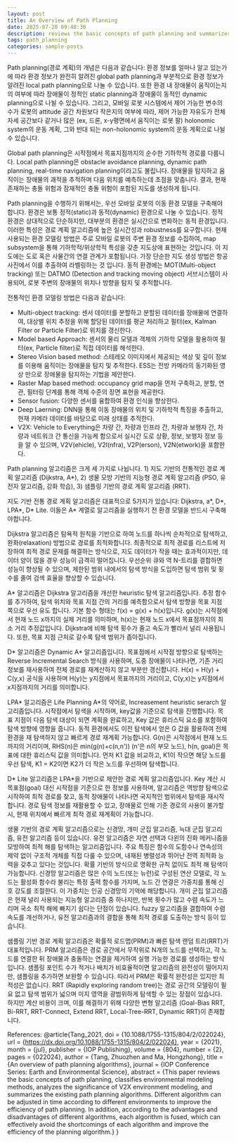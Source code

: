 ```yaml
---
layout: post
title: An Overview of Path Planning
date: 2025-07-20 09:40:30
description: reviews the basic concepts of path planning and summarizes the existing path planning algorithms
tags: path_planning
categories: sample-posts
---
```


Path planning(경로 계획)의 개념은 다음과 같습니다: 환경 정보를 얼마나 알고 있는가에 따라 환경 정보가 완전히 알려진 global path planning과 부분적으로 환경 정보가 알려진 local path planning으로 나눌 수 있습니다. 또한 환경 내 장애물이 움직이는지의 여부에 따라 장애물이 정적인 static planning과 장애물이 동적인 dynamic planning으로 나뉠 수 있습니다. 그리고, 모바일 로봇 시스템에서 제어 가능한 변수의 수가 로봇의 attitude 공간 차원보다 작은지의 여부에 따라, 제어 가능한 자유도가 전체 자세 공간보다 같거나 많은 (ex, 드론, x-y평면에서 움직이는 로봇 팔) holonomic system의 운동 계획, 그와 반대 되는 non-holonomic system의 운동 계획으로 나뉠 수 있습니다.

Global path planning은 시작점에서 목표지점까지의 순수한 기하학적 경로를 다룹니다. Local path planning은 obstacle avoidance planning, dynamic path planning, real-time navigation planning이라고도 불립니다. 장애물을 탐지하고 움직이는 장애물의 괘적을 추적하며 다음 위치를 예측하는데 초점을 맞춥니다. 결과, 현재 존재하는 충돌 위험과 잠재적인 충돌 위험이 포함된 지도를 생성하게 됩니다. 


Path planning을 수행하기 위해서는, 우선 모바일 로봇의 이동 환경 모델을 구축해야 합니다. 환경은 보통 정적(static)과 동적(dynamic) 환경으로 나눌 수 있습니다. 정적 환경은 상대적으로 단순하지만, 대부분의 환경은 실시간으로 변화하는 동적 환경입니다. 이러한 특성은 경로 계획 알고리즘에 높은 실시간성과 robustness를 요구합니다. 현재 사용되는 환경 모델링 방법은 주로 모바일 로봇의 주변 환경 정보를 수집하여, map subsystem을 통해 기하학적/위상학적 특성을 갖춘 지도상에 표현하는 것입니다. 이 지도에는 도로 혹은 사물간의 연결 관계가 포함됩니다. 가장 단순한 지도 생성 방법은 항공 사진에서 이를 추출하여 라벨링하는 것 입니다. 동적 환경에는 MOT(Multi-object tracking) 또는 DATMO (Detection and tracking moving object) 서브시스템이 사용되어, 로봇 주변의 장애물의 위치나 방향을 탐지 및 추적합니다.

전통적인 환경 모델링 방법은 다음과 같습니다:
- Multi-object tracking: 센서 데이터를 분할하고 분할된 데이터를 장애물에 연결하여, 대상별 위치 추정을 위해 할당된 데이터를 평균 처리하고 필터(ex, Kalman Filter or Particle Filter)로 위치를 갱신한다.
- Model based Approach: 센서의 물리 모델과 객체의 기하학 모델을 활용하여 필터(ex, Particle filter)로 직접 데이터를 해석한다.
- Stereo Vision based method: 스테레오 이미지에서 제공되는 색상 및 깊이 정보를 이용해 움직이는 장애물을 탐지 및 추적한다. ESS는 전방 카메라의 동기화된 영상 만으로 장애물을 탐지하는 기법을 제안한다.
- Raster Map based method: occupancy grid map을 먼저 구축하고, 분할, 연관, 필터링 단계를 통해 객체 수준의 장면 표현을 제공한다. 
- Sensor fusion: 다양한 센서를 융합하여 환경 인식을 향상한다.
- Deep Laerning: DNN을 통해 이동 장애물의 위치 및 기하학적  특징을 추출하고, 현재 카메라 데이터를 바탕으로 미래 상태를 추적한다.
- V2X: Vehicle to Everything은  차량 간, 차량과 인프라 간, 차량과 보행자 간, 차량과 네트워크 간 통신을 가능케 함으로서 실시간 도로 상황, 정보, 보행자 정보 등을 알 수 있으며, V2V(ehicle), V2I(nfra), V2P(erson), V2N(etwork)을 포함한다.


Path planning 알고리즘은 크게 세 가지로 나뉩니다. 1) 지도 기반의 전통적인 경로 계획 알고리즘 (Dijkstra, A*), 2) 생물 모방 기반의 지능형 경로 계획 알고리즘 (PSO, 유전자 알고리즘, 강화 학습), 3) 샘플링 기반의 경로 계획 알고리즘 (RRT).

지도 기반 전통 경로 계획 알고리즘은 대표적으로 5가지가 있습니다: Dijkstra, a*, D*, LPA*, D* Lite. 이들은 A* 계열로 알고리즘을 실행하기 전 환경 모델을 반드시 구축해야합니다. 

Dijkstra 알고리즘은 탐욕적 원칙을 기반으로 하여 노드를 하나씩 순차적으로 탐색하고, 완화(relaxation) 방법으로 경로를 최적화합니다. 최종적으로 최적 경로를 리스트에 저장하여 최적 경로 문제를 해결하는 방식으로, 지도 데이터가 작을 때는 효과적이지만, 데이터 양이 많을 경우 성능이 급격히 떨어집니다. 우선순위 큐와 역 N-트리를 결합하면 성능이 향상될 수 있으며, 제한된 범위 내에서의 탐색 방식을 도입하면 탐색 범위 및 횟수를 줄여 검색 효율을 향상할 수 있습니다.

A* 알고리즘은 Dijkstra 알고리즘을 개선한 heuristic 탐색 알고리즘입니다. 추정 함수를 추가하여, 탐색 위치와 목표 지점 간의 거리를 예측함으로서 탐색 방향을 목표 지점 쪽으로 우선 유도 합니다. 기본 함수 형태는 f(x) = g(x) + h(x)입니다. g(x)는 시작점에서 현재 노드 x까지의 실제 거리를 의미하며, h(x)는 현재 노드 x에서 목표점까지의 최소 거리 추정값입니다. Dijkstra에 비해 탐색 횟수가 줄고 속도가 빨라서 널리 사용됩니다. 또한, 목표 지점 근처로 갈수록 탐색 범위가 좁아집니다.

D* 알고리즘은 Dynamic A* 알고리즘입니다. 목표점에서 시작점 방향으로 탐색하는 Reverse Incremental Search 방식을 사용하며, 도중 장애물이 나타나면, 기존 거리 정보를 재사용하여 전체 경로를 재계산하지 않고 부분만 갱신합니다. H(x) = H(y) + C(y,x) 공식을 사용하며 H(y)는 y지점에서 목표까지의 거리이고, C(y,x)는 y지점에서 x지점까지의 거리를 의미합니다.

LPA* 알고리즘은 Life Planning A*의 약어로, Increasement heuristic serarch 알고리즘입니다. 시작점에서 탐색을 시작하며, key값을 기준으로 탐색을 진행합니다. 목표 지점이 다음 탐색 대상이 되면 계획을 완료하고, Key 값은 휴리스틱 요소를 포함하여 탐색 방향에 영향을 줍니다. 동적 환경에서도 이전 탐색에서 얻은 G 값을 활용하여 전체 환경을 재 탐색하지 않고 빠르게 경로 재계획 가능합니다. G(n)은 시작점에서 현재 노드까지의 거리이며, RHS(n)은 min(g(n)+c(n,n')) (n'은 n의 부모 노드), h(n, goal)은 목표에 대한 휴리스틱 값을 의미합니다. 먼저 K1 값을 비교하고, K1이 작으면 해당 노드를 우선 탐색, K1 = K2이면 K2가 더 작은 노드를 우선하며 탐색합니다.

D* Lite 알고리즘은 LPA*을 기반으로 제안한 경로 계획 알고리즘입니다. Key 계산 시 목표점(goal) 대신 시작점을 기준으로 한 정보를 사용하며, 알고리즘은 역방향 탐색으로 시작하여 최적 경로를 찾고, 동적 장애물이 나타나면 국지적인 범위에서 탐색을 재시작합니다. 경로 탐색 정보를 재활용할 수 있고, 장애물로 인해 기준 경로의 사용이 불가할 시, 현재 위치에서 빠르게 최적 경로 재계획이 가능합니다.


생물 기반의 경로 계획 알고리즘으로는 신경망, 개미 군집 알고리즘, 늑대 군집 알고리즘, 유전 알고리즘 등이 있습니다. 유전 알고리즘은 자연 선택과 다윈의 진화 메커니즘을 모방하여 최적 해를 탐색하는 알고리즘입니다. 주요 특징은 함수의 도함수나 연속성의 제약 없이 구조적 개체를 직접 다룰 수 있으며, 내재된 병렬성과 뛰어난 전역 최적화 능력을 갖추고 있다는 것입니다. 확률 기반의 방식으로 명확한 규칙 없이도 최적 해 탐색이 가능합니다. 신경망 알고리즘은 많은 수의 노드(또는 뉴런)로 구성된 연산 모델로, 각 노드는 활성화 함수라 불리는 특정 출력 함수를 가지며, 노드 간 연결은 가중치를 통해 신호 강도를 조절한다. 이 가중치는 인공 신경망의 기억에 해당합니다. 개미 군집 알고리즘은 현재 널리 사용되는 지능형 알고리즘 중 하나지만, 반복 횟수가 많고 수렴 속도가 느리며 국소 최적 해에 빠지기 쉽다는 단점이 있습니다. fuzzy 알고리즘을 결합하여 수렴 속도를 개선하거나, 유전 알고리즘과의 결합을 통해 최적 경로를 도출하는 방식 등이 있습니다.


샘플링 기반 경로 계획 알고리즘은 확률적 로드맵(PRM)과 빠른 탐색 랜덤 트리(RRT)가 대표적입니다. PRM 알고리즘은 경로 공간에서 무작위로 N개의 노드를 선택하고, 각 노드를 연결한 뒤 장애물과 충돌하는 연결을 제거하여 실행 가능한 경로를 생성하는 방식입니다. 샘플링 포인트 수가 적거나 배치가 비효율적이면 알고리즘의 완전성이 떨어지지만, 샘플링을 추가하면 보완할 수 있습니다. 따라서 PRM은 확률적 완전성은 있지만 최적성은 없습니다. RRT (Rapidly exploring random tree)는 경로 공간의 모델링이 필요 없고 탐색 범위가 넓으며 미지 영역을 광범위하게 탐색할 수 있는 장점이 있습니다. 하지만 계산 비용이 크며, 이를 해결하기 위해 다양한 변형 알고리즘 (Goal-Bias RRT, Bi-RRT, RRT-Connect, Extend RRT, Local-Tree-RRT, Dynamic RRT)이 존재합니다.


References: 
@article{Tang_2021,
doi = {10.1088/1755-1315/804/2/022024},
url = {https://dx.doi.org/10.1088/1755-1315/804/2/022024},
year = {2021},
month = {jul},
publisher = {IOP Publishing},
volume = {804},
number = {2},
pages = {022024},
author = {Tang, Zhuozhen and Ma, Hongzhong},
title = {An overview of path planning algorithms},
journal = {IOP Conference Series: Earth and Environmental Science},
abstract = {This paper reviews the basic concepts of path planning, classifies environmental modeling methods, analyzes the significance of V2X environment modeling, and summarizes the existing path planning algorithms. Different algorithm can be adjusted in time according to different environments to improve the efficiency of path planning. In addition, according to the advantages and disadvantages of different algorithms, each algorithm is fused, which can effectively avoid the shortcomings of each algorithm and improve the efficiency of the planning algorithm.}
}
